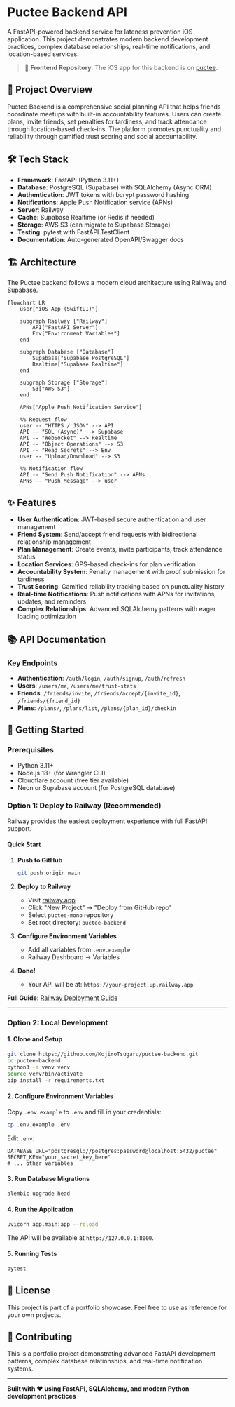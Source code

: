 # Puctee Backend API

A FastAPI-powered backend service for lateness prevention iOS application. This project demonstrates modern backend development practices, complex database relationships, real-time notifications, and location-based services.

> 📱 **Frontend Repository**: The iOS app for this backend is on [puctee](https://github.com/KojiroTsugaru/puctee).

## 🚀 Project Overview

Puctee Backend is a comprehensive social planning API that helps friends coordinate meetups with built-in accountability features. Users can create plans, invite friends, set penalties for tardiness, and track attendance through location-based check-ins. The platform promotes punctuality and reliability through gamified trust scoring and social accountability.

## 🛠️ Tech Stack

- **Framework**: FastAPI (Python 3.11+)
- **Database**: PostgreSQL (Supabase) with SQLAlchemy (Async ORM)
- **Authentication**: JWT tokens with bcrypt password hashing
- **Notifications**: Apple Push Notification service (APNs)
- **Server**: Railway
- **Cache**: Supabase Realtime (or Redis if needed)
- **Storage**: AWS S3 (can migrate to Supabase Storage)
- **Testing**: pytest with FastAPI TestClient
- **Documentation**: Auto-generated OpenAPI/Swagger docs

## 🏗️ Architecture

The Puctee backend follows a modern cloud architecture using Railway and Supabase.

```mermaid
flowchart LR
    user["iOS App (SwiftUI)"]
    
    subgraph Railway ["Railway"]
        API["FastAPI Server"]
        Env["Environment Variables"]
    end
    
    subgraph Database ["Database"]
        Supabase["Supabase PostgreSQL"]
        Realtime["Supabase Realtime"]
    end
    
    subgraph Storage ["Storage"]
        S3["AWS S3"]
    end

    APNs["Apple Push Notification Service"]

    %% Request flow
    user -- "HTTPS / JSON" --> API
    API -- "SQL (Async)" --> Supabase
    API -- "WebSocket" --> Realtime
    API -- "Object Operations" --> S3
    API -- "Read Secrets" --> Env
    user -- "Upload/Download" --> S3

    %% Notification flow
    API -- "Send Push Notification" --> APNs
    APNs -- "Push Message" --> user
```

## ✨ Features

- **User Authentication**: JWT-based secure authentication and user management
- **Friend System**: Send/accept friend requests with bidirectional relationship management
- **Plan Management**: Create events, invite participants, track attendance status
- **Location Services**: GPS-based check-ins for plan verification
- **Accountability System**: Penalty management with proof submission for tardiness
- **Trust Scoring**: Gamified reliability tracking based on punctuality history
- **Real-time Notifications**: Push notifications with APNs for invitations, updates, and reminders
- **Complex Relationships**: Advanced SQLAlchemy patterns with eager loading optimization

## 📚 API Documentation

### Key Endpoints
- **Authentication**: `/auth/login`, `/auth/signup`, `/auth/refresh`
- **Users**: `/users/me`, `/users/me/trust-stats`
- **Friends**: `/friends/invite`, `/friends/accept/{invite_id}`, `/friends/{friend_id}`
- **Plans**: `/plans/`, `/plans/list`, `/plans/{plan_id}/checkin`

## 🚀 Getting Started

### Prerequisites

- Python 3.11+
- Node.js 18+ (for Wrangler CLI)
- Cloudflare account (free tier available)
- Neon or Supabase account (for PostgreSQL database)

### Option 1: Deploy to Railway (Recommended)

Railway provides the easiest deployment experience with full FastAPI support.

#### Quick Start

1. **Push to GitHub**
   ```bash
   git push origin main
   ```

2. **Deploy to Railway**
   - Visit [railway.app](https://railway.app)
   - Click "New Project" → "Deploy from GitHub repo"
   - Select `puctee-mono` repository
   - Set root directory: `puctee-backend`

3. **Configure Environment Variables**
   - Add all variables from `.env.example`
   - Railway Dashboard → Variables

4. **Done!**
   - Your API will be at: `https://your-project.up.railway.app`

**Full Guide**: [Railway Deployment Guide](./RAILWAY_DEPLOYMENT.md)

---

### Option 2: Local Development

#### 1. Clone and Setup

```bash
git clone https://github.com/KojiroTsugaru/puctee-backend.git
cd puctee-backend
python3 -m venv venv
source venv/bin/activate
pip install -r requirements.txt
```

#### 2. Configure Environment Variables

Copy `.env.example` to `.env` and fill in your credentials:

```bash
cp .env.example .env
```

Edit `.env`:
```env
DATABASE_URL="postgresql://postgres:password@localhost:5432/puctee"
SECRET_KEY="your_secret_key_here"
# ... other variables
```

#### 3. Run Database Migrations

```bash
alembic upgrade head
```

#### 4. Run the Application

```bash
uvicorn app.main:app --reload
```

The API will be available at `http://127.0.0.1:8000`.

#### 5. Running Tests

```bash
pytest
```

## 📝 License

This project is part of a portfolio showcase. Feel free to use as reference for your own projects.

## 🤝 Contributing

This is a portfolio project demonstrating advanced FastAPI development patterns, complex database relationships, and real-time notification systems.

---

**Built with ❤️ using FastAPI, SQLAlchemy, and modern Python development practices**